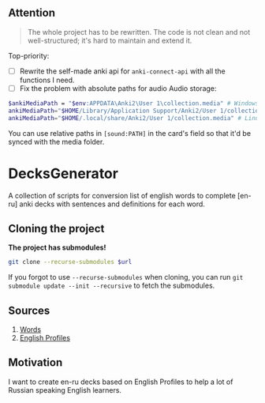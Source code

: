 ## Attention

> The whole project has to be rewritten. The code is not clean and not well-structured; it's hard to maintain and extend it.

Top-priority:
- [ ] Rewrite the self-made anki api for `anki-connect-api` with all the functions I need.
- [ ] Fix the problem with absolute paths for audio
Audio storage:
```bash
$ankiMediaPath = "$env:APPDATA\Anki2\User 1\collection.media" # Windows
ankiMediaPath="$HOME/Library/Application Support/Anki2/User 1/collection.media" # Mac
ankiMediaPath="$HOME/.local/share/Anki2/User 1/collection.media" # Linux
```
You can use relative paths in `[sound:PATH]` in the card's field so that it'd be synced with the media folder.

# DecksGenerator
A collection of scripts for conversion list of english words to complete [en-ru] anki decks with sentences and definitions for each word.



## Cloning the project
**The project has submodules!**

```bash
git clone --recurse-submodules $url
```
If you forgot to use `--recurse-submodules` when cloning, you can run `git submodule update --init --recursive` to fetch the submodules.


## Sources

1. [Words](https://github.com/openlanguageprofiles/olp-en-cefrj/blob/master/README.md)
2. [English Profiles](https://englishprofile.org/wordlists/evp)

## Motivation

I want to create en-ru decks based on English Profiles to help a lot of Russian speaking English learners.